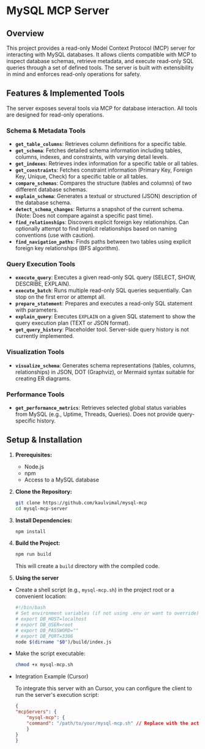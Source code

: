# MySQL MCP Server
## Overview
This project provides a read-only Model Context Protocol (MCP) server for interacting with MySQL databases. It allows clients compatible with MCP to inspect database schemas, retrieve metadata, and execute read-only SQL queries through a set of defined tools. The server is built with extensibility in mind and enforces read-only operations for safety.

## Features & Implemented Tools

The server exposes several tools via MCP for database interaction. All tools are designed for read-only operations.

### Schema & Metadata Tools

* **`get_table_columns`**: Retrieves column definitions for a specific table.
* **`get_schema`**: Fetches detailed schema information including tables, columns, indexes, and constraints, with varying detail levels.
* **`get_indexes`**: Retrieves index information for a specific table or all tables.
* **`get_constraints`**: Fetches constraint information (Primary Key, Foreign Key, Unique, Check) for a specific table or all tables.
* **`compare_schemas`**: Compares the structure (tables and columns) of two different database schemas.
* **`explain_schema`**: Generates a textual or structured (JSON) description of the database schema.
* **`detect_schema_changes`**: Returns a snapshot of the current schema. (Note: Does not compare against a specific past time).
* **`find_relationships`**: Discovers explicit foreign key relationships. Can optionally attempt to find implicit relationships based on naming conventions (use with caution).
* **`find_navigation_paths`**: Finds paths between two tables using explicit foreign key relationships (BFS algorithm).

### Query Execution Tools

* **`execute_query`**: Executes a given read-only SQL query (SELECT, SHOW, DESCRIBE, EXPLAIN).
* **`execute_batch`**: Runs multiple read-only SQL queries sequentially. Can stop on the first error or attempt all.
* **`prepare_statement`**: Prepares and executes a read-only SQL statement with parameters.
* **`explain_query`**: Executes `EXPLAIN` on a given SQL statement to show the query execution plan (TEXT or JSON format).
* **`get_query_history`**: Placeholder tool. Server-side query history is not currently implemented.

### Visualization Tools

* **`visualize_schema`**: Generates schema representations (tables, columns, relationships) in JSON, DOT (Graphviz), or Mermaid syntax suitable for creating ER diagrams.

### Performance Tools

* **`get_performance_metrics`**: Retrieves selected global status variables from MySQL (e.g., Uptime, Threads, Queries). Does not provide query-specific history.


## Setup & Installation

1.  **Prerequisites:**
    * Node.js
    * npm
    * Access to a MySQL database

2.  **Clone the Repository:**
    ```bash
    git clone https://github.com/kaulvimal/mysql-mcp
    cd mysql-mcp-server
    ```

3.  **Install Dependencies:**
    ```bash
    npm install
    ```
4.  **Build the Project:**
    ```bash
	npm run build
    ```
   	This will create a `build` directory with the compiled code.

5. **Using the server**

- Create a shell script (e.g., `mysql-mcp.sh`) in the project root or a convenient location:

	```bash
    #!/bin/bash
    # Set environment variables (if not using .env or want to override)
    # export DB_HOST=localhost
    # export DB_USER=root
    # export DB_PASSWORD=""
    # export DB_PORT=3306
    node $(dirname "$0")/build/index.js
    ```

- Make the script executable:
    ```bash
    chmod +x mysql-mcp.sh
    ```

- Integration Example (Cursor)

	To integrate this server with an Cursor, you can configure the client to run the server's execution script:

	```json
	{
	"mcpServers": {
		"mysql-mcp": {
		"command": "/path/to/your/mysql-mcp.sh" // Replace with the actual path to your script
		}
	}
	}
